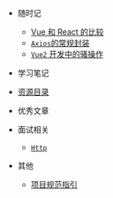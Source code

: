 
- 随时记
  - [Vue 和 React 的比较](blog/vue)
  - [`Axios`的常规封装](blog/axios)
  - [`Vue2` 开发中的骚操作](blog/vue2)

- 学习笔记

- [资源目录](resources)

- 优秀文章

- 面试相关

  - [`Http`](aa/)

- 其他
  - [项目规范指引](other)
